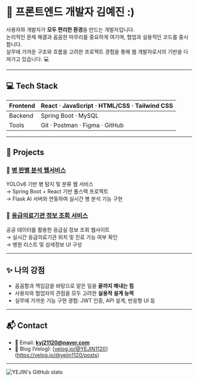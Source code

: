 # 🌱 프론트엔드 개발자 김예진 :)

사용자와 개발자가 **모두 편리한 환경**을 만드는 개발자입니다.  
논리적인 문제 해결과 꼼꼼한 마무리를 중요하게 여기며, 협업과 실용적인 코드를 중시합니다.  
실무에 가까운 구조와 흐름을 고려한 프로젝트 경험을 통해 웹 개발자로서의 기반을 다져가고 있습니다. 💻

---

## 💻 Tech Stack

| Frontend | React · JavaScript · HTML/CSS · Tailwind CSS |
|----------|----------------------------------------------|
| Backend  | Spring Boot · MySQL                          |
| Tools    | Git · Postman · Figma · GitHub               |

---

## 🚀 Projects

### 🧪 [병 판별 분석 웹서비스](https://github.com/YEJIN1120/recycle)  
YOLOv8 기반 병 탐지 및 분류 웹 서비스  
→ Spring Boot + React 기반 풀스택 프로젝트  
→ Flask AI 서버와 연동하여 실시간 병 분석 기능 구현

### 🏥 [응급의료기관 정보 조회 서비스](https://github.com/YEJIN1120/BigDataProject)  
공공 데이터를 활용한 응급실 정보 조회 웹사이트  
→ 실시간 응급의료기관 위치 및 진료 가능 여부 확인  
→ 병원 리스트 및 상세정보 UI 구성

---

## ✨ 나의 강점

- 꼼꼼함과 책임감을 바탕으로 맡은 일을 **끝까지 해내는 힘**
- 사용자와 협업자의 관점을 모두 고려한 **실용적 설계 능력**
- 실무에 가까운 기능 구현 경험: JWT 인증, API 설계, 반응형 UI 등

---

## 📬 Contact

- 📮 Email: **kyj21120@naver.com**  
- 📘 Blog (Velog): [[velog.io/@YEJIN1120](https://velog.io/@YEJIN1120)](https://velog.io/@yejin1120/posts)

---

![YEJIN's GitHub stats](https://github-readme-stats.vercel.app/api?username=YEJIN1120&show_icons=true&theme=default)
